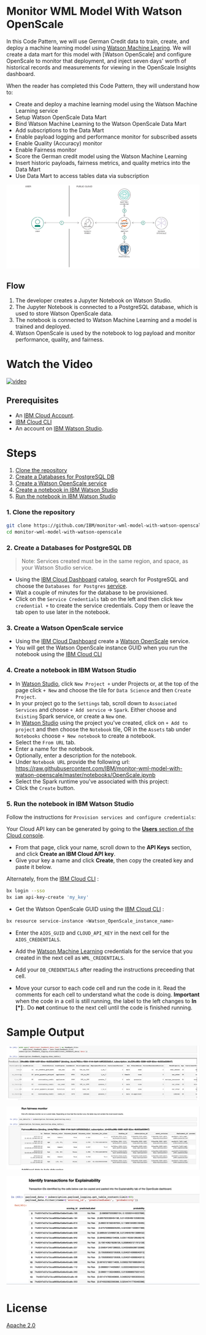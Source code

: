 # Monitor WML Model With Watson OpenScale

In this Code Pattern, we will use German Credit data to train, create, and deploy a machine learning model using [Watson Machine Learing](https://console.bluemix.net/catalog/services/machine-learning). We will create a data mart for this model with [Watson OpenScale] and configure OpenScale to monitor that deployment, and inject seven days' worth of historical records and measurements for viewing in the OpenScale Insights dashboard.

When the reader has completed this Code Pattern, they will understand how to:

* Create and deploy a machine learning model using the Watson Machine Learning service
* Setup Watson OpenScale Data Mart
* Bind Watson Machine Learning to the Watson OpenScale Data Mart
* Add subscriptions to the Data Mart
* Enable payload logging and performance monitor for subscribed assets
* Enable Quality (Accuracy) monitor
* Enable Fairness monitor
* Score the German credit model using the Watson Machine Learning
* Insert historic payloads, fairness metrics, and quality metrics into the Data Mart
* Use Data Mart to access tables data via subscription

![architecture](doc/source/images/architecture.png)

## Flow

1. The developer creates a Jupyter Notebook on Watson Studio.
2. The Jupyter Notebook is connected to a PostgreSQL database, which is used to store Watson OpenScale data.
3. The notebook is connected to Watson Machine Learning and a model is trained and deployed.
4. Watson OpenScale is used by the notebook to log payload and monitor performance, quality, and fairness.

# Watch the Video

[![video](https://i.ytimg.com/vi/ux2cv5HkaSw/0.jpg)](https://youtu.be/ux2cv5HkaSw)

## Prerequisites

* An [IBM Cloud Account](https://cloud.ibm.com).
* [IBM Cloud CLI](https://cloud.ibm.com/docs/cli/index.html#overview)
* An account on [IBM Watson Studio](https://dataplatform.cloud.ibm.com/).

# Steps

1. [Clone the repository](#1-clone-the-repository)
1. [Create a Databases for PostgreSQL DB](#2-create-a-databases-for-postgresql-db)
1. [Create a Watson OpenScale service](#3-create-a-watson-openscale-service)
1. [Create a notebook in IBM Watson Studio](#4-create-a-notebook-in-ibm-watson-studio)
1. [Run the notebook in IBM Watson Studio](#5-run-the-notebook-in-ibm-watson-studio)

### 1. Clone the repository

```bash
git clone https://github.com/IBM/monitor-wml-model-with-watson-openscale
cd monitor-wml-model-with-watson-openscale
```

### 2. Create a Databases for PostgreSQL DB

> Note: Services created must be in the same region, and space, as your Watson Studio service.

* Using the [IBM Cloud Dashboard](https://cloud.ibm.com/catalog) catalog, search for PostgreSQL and choose the `Databases for Postgres` [service](https://console.bluemix.net/catalog/services/databases-for-postgresql).
* Wait a couple of minutes for the database to be provisioned.
* Click on the `Service Credentials` tab on the left and then click `New credential +` to create the service credentials. Copy them or leave the tab open to use later in the notebook.

### 3. Create a Watson OpenScale service

* Using the [IBM Cloud Dashboard]() create a [Watson OpenScale](https://cloud.ibm.com/catalog/services/ai-openscale) service.
* You will get the Watson OpenScale instance GUID when you run the notebook using the [IBM Cloud CLI](https://cloud.ibm.com/catalog/services/ai-openscale)

### 4. Create a notebook in IBM Watson Studio

* In [Watson Studio](https://dataplatform.cloud.ibm.com/), click `New Project +` under Projects or, at the top of the page click `+ New` and choose the tile for `Data Science` and then `Create Project`.
* In your project go to the `Settings` tab, scroll down to `Associated Services` and choose `+ Add service` -> `Spark`. Either choose and `Existing` Spark service, or create a `New` one.
* In [Watson Studio](https://dataplatform.cloud.ibm.com/) using the project you've created, click on `+ Add to project` and then choose the  `Notebook` tile, OR in the `Assets` tab under `Notebooks` choose `+ New notebook` to create a notebook.
* Select the `From URL` tab.
* Enter a name for the notebook.
* Optionally, enter a description for the notebook.
* Under `Notebook URL` provide the following url: https://raw.githubusercontent.com/IBM/monitor-wml-model-with-watson-openscale/master/notebooks/OpenScale.ipynb
* Select the Spark runtime you've associated with this project:
* Click the `Create` button.

### 5. Run the notebook in IBM Watson Studio

Follow the instructions for `Provision services and configure credentials`:

Your Cloud API key can be generated by going to the [**Users** section of the Cloud console](https://cloud.ibm.com/iam#/users).
* From that page, click your name, scroll down to the **API Keys** section, and click **Create an IBM Cloud API key**.
* Give your key a name and click **Create**, then copy the created key and paste it below.

Alternately, from the [IBM Cloud CLI](https://console.bluemix.net/docs/cli/reference/ibmcloud/download_cli.html#install_use) :

```bash
bx login --sso
bx iam api-key-create 'my_key'
```

* Get the Watson OpenScale GUID using the [IBM Cloud CLI](https://console.bluemix.net/docs/cli/reference/ibmcloud/download_cli.html#install_use) :

```bash
bx resource service-instance <Watson_OpenScale_instance_name>
```

* Enter the `AIOS_GUID` and `CLOUD_API_KEY` in the next cell for the `AIOS_CREDENTIALS`.
* Add the [Watson Machine Learning](https://cloud.ibm.com/catalog/services/machine-learning) credentials for the service that you created in the next cell as `WML_CREDENTIALS`.
* Add your `DB_CREDENTIALS` after reading the instructions preceeding that cell.

* Move your cursor to each code cell and run the code in it. Read the comments for each cell to understand what the code is doing. **Important** when the code in a cell is still running, the label to the left changes to **In [\*]**:.
  Do **not** continue to the next cell until the code is finished running.

# Sample Output

![sample output](doc/source/images/dataMartOutput1.png)

![sample output](doc/source/images/dataMartOutput2.png)

![sample output](doc/source/images/dataMartOutput3.png)

# License
[Apache 2.0](LICENSE)
